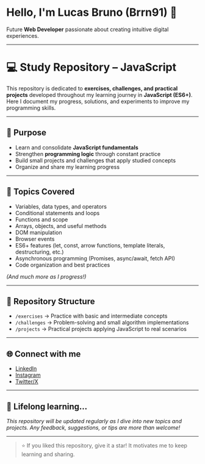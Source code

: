 # Hello, I'm Lucas Bruno (Brrn91) 👋 

Future **Web Developer** passionate about creating intuitive digital experiences.

---

# 💻 Study Repository – JavaScript

This repository is dedicated to **exercises, challenges, and practical projects** developed throughout my learning journey in **JavaScript (ES6+)**.  
Here I document my progress, solutions, and experiments to improve my programming skills.

---

## 🚀 Purpose

- Learn and consolidate **JavaScript fundamentals**  
- Strengthen **programming logic** through constant practice  
- Build small projects and challenges that apply studied concepts  
- Organize and share my learning progress  

---

## 🧱 Topics Covered

- Variables, data types, and operators  
- Conditional statements and loops  
- Functions and scope  
- Arrays, objects, and useful methods  
- DOM manipulation  
- Browser events  
- ES6+ features (let, const, arrow functions, template literals, destructuring, etc.)  
- Asynchronous programming (Promises, async/await, fetch API)  
- Code organization and best practices  

*(And much more as I progress!)*

---

## 📂 Repository Structure

- `/exercises` → Practice with basic and intermediate concepts  
- `/challenges` → Problem-solving and small algorithm implementations  
- `/projects` → Practical projects applying JavaScript to real scenarios  

---

## 🌐 Connect with me
- [LinkedIn](https://www.linkedin.com/in/lcsbrn/)  
- [Instagram](https://www.instagram.com/lucas.mafr4/)  
- [Twitter/X](https://x.com/brrn91/)  

---

## 🧠 Lifelong learning...

*This repository will be updated regularly as I dive into new topics and projects. Any feedback, suggestions, or tips are more than welcome!*  

---

> ⭐ If you liked this repository, give it a star! It motivates me to keep learning and sharing.
